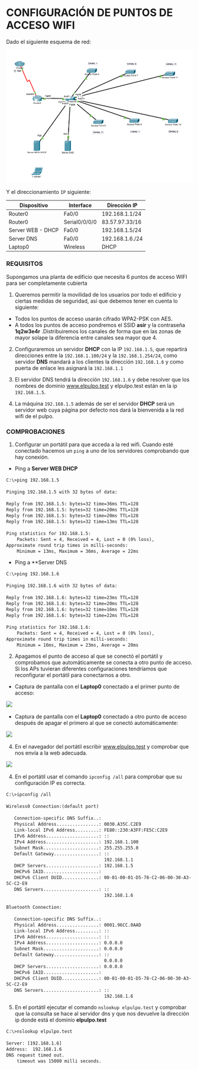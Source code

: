 # CONFIGURACIÓN DE PUNTOS DE ACCESO WIFI

Dado el siguiente esquema de red:

![](img/001.png)

Y el direccionamiento `IP`  siguiente:

| Dispositivo       | Interface     | Dirección IP    |
| ----------------- | ------------- | --------------- |
| Router0           | Fa0/0         | 192.168.1.1/24  |
| Router0           | Serial0/0/0/0 | 83.57.97.33/16  |
| Server WEB - DHCP | Fa0/0         | 192.168.1.5/24  |
| Server DNS        | Fa0/0         | 192.168.1.6./24 |
| Laptop0           | Wireless      | DHCP            |               |                 |

### REQUISITOS

Supongamos una planta de edificio que necesita 6 puntos de acceso WIFI para ser completamente cubierta

1.  Queremos permitir la movilidad de los usuarios por todo el edificio y ciertas medidas de seguridad, así que debemos tener en cuenta lo siguiente:
+ Todos los puntos de acceso usarán cifrado WPA2-PSK con AES.  
+ A todos los puntos de acceso pondremos el  SSID **asir** y la  contraseña **1q2w3e4r** .Distribuiremos los canales de forma que en las zonas de mayor solape la diferencia entre canales sea mayor que 4.

2.  Configuraremos un servidor **DHCP** con la IP `192.168.1.5`, que repartirá direcciones entre la `192.168.1.100/24` y la `192.168.1.254/24`, como servidor **DNS** mandará a los clientes la dirección `192.168.1.6` y como puerta de enlace les asignará la `192.168.1.1`

3.  El servidor DNS tendrá la dirección `192.168.1.6` y debe resolver que los nombres de dominio www.elpulpo.test y elpulpo.test están en la ip `192.168.1.5`.

4.  La máquina `192.168.1.5` además de ser el servidor **DHCP** será un servidor web cuya página por defecto nos dará la bienvenida a la red wifi de el pulpo.

### COMPROBACIONES

1. Configurar un portátil para que acceda a la red wifi. Cuando esté conectado hacemos un `ping` a uno de los servidores comprobando que hay conexión.  

 + Ping a **Server WEB DHCP**
~~~
C:\>ping 192.168.1.5

Pinging 192.168.1.5 with 32 bytes of data:

Reply from 192.168.1.5: bytes=32 time=36ms TTL=128
Reply from 192.168.1.5: bytes=32 time=20ms TTL=128
Reply from 192.168.1.5: bytes=32 time=20ms TTL=128
Reply from 192.168.1.5: bytes=32 time=13ms TTL=128

Ping statistics for 192.168.1.5:
    Packets: Sent = 4, Received = 4, Lost = 0 (0% loss),
Approximate round trip times in milli-seconds:
    Minimum = 13ms, Maximum = 36ms, Average = 22ms
~~~

 + Ping a **Server DNS
~~~
C:\>ping 192.168.1.6

Pinging 192.168.1.6 with 32 bytes of data:

Reply from 192.168.1.6: bytes=32 time=23ms TTL=128
Reply from 192.168.1.6: bytes=32 time=20ms TTL=128
Reply from 192.168.1.6: bytes=32 time=16ms TTL=128
Reply from 192.168.1.6: bytes=32 time=22ms TTL=128

Ping statistics for 192.168.1.6:
    Packets: Sent = 4, Received = 4, Lost = 0 (0% loss),
Approximate round trip times in milli-seconds:
    Minimum = 16ms, Maximum = 23ms, Average = 20ms
~~~

2. Apagamos el punto de acceso al que se conectó el portátil y comprobamos que automáticamente se conecta a otro punto de acceso. Si los APs tuvieran diferentes configuraciones tendríamos que reconfigurar el portátil para conectarnos a otro.

+ Captura de pantalla con el **Laptop0** conectado a el primer punto de acceso:

![](img/ap1.png)


+ Captura de pantalla con el **Laptop0** conectado a otro punto de acceso después de apagar el primero al que se conectó automáticamente:


![](img/ap2.png)



4. En el navegador del portátil escribir www.elpulpo.test y comprobar que nos envía a la web adecuada.  

![](img/web.png)


4. En el portátil usar el comando `ipconfig /all` para comprobar que su configuración IP es correcta.

~~~
C:\>ipconfig /all

Wireless0 Connection:(default port)

   Connection-specific DNS Suffix..: 
   Physical Address................: 0030.A35C.C2E9
   Link-local IPv6 Address.........: FE80::230:A3FF:FE5C:C2E9
   IPv6 Address....................: ::
   IPv4 Address....................: 192.168.1.100
   Subnet Mask.....................: 255.255.255.0
   Default Gateway.................: ::
                                     192.168.1.1
   DHCP Servers....................: 192.168.1.5
   DHCPv6 IAID.....................: 
   DHCPv6 Client DUID..............: 00-01-00-01-D5-78-C2-06-00-30-A3-5C-C2-E9
   DNS Servers.....................: ::
                                     192.168.1.6

Bluetooth Connection:

   Connection-specific DNS Suffix..: 
   Physical Address................: 0001.96CC.0AAD
   Link-local IPv6 Address.........: ::
   IPv6 Address....................: ::
   IPv4 Address....................: 0.0.0.0
   Subnet Mask.....................: 0.0.0.0
   Default Gateway.................: ::
                                     0.0.0.0
   DHCP Servers....................: 0.0.0.0
   DHCPv6 IAID.....................: 
   DHCPv6 Client DUID..............: 00-01-00-01-D5-78-C2-06-00-30-A3-5C-C2-E9
   DNS Servers.....................: ::
                                     192.168.1.6
~~~


5. En el portátil ejecutar el comando `nslookup elpulpo.test` y comprobar que la consulta se hace al servidor dns y que nos devuelve la dirección ip donde está el dominio **elpulpo.test**


~~~
C:\>nslookup elpulpo.test

Server: [192.168.1.6]
Address:  192.168.1.6
DNS request timed out.
	timeout was 15000 milli seconds.
~~~

